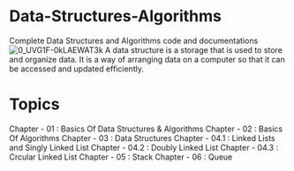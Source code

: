 # Data-Structures-Algorithms
Complete Data Structures and Algorithms code and documentations
![0_UVG1F-0kLAEWAT3k](https://user-images.githubusercontent.com/92685144/206256094-aa25ad20-b1c4-43f4-9271-8f3ea5db6cfd.png)
A data structure is a storage that is used to store and organize data. It is a way of arranging data on a computer so that it can be accessed and updated efficiently.

# Topics
Chapter - 01   : Basics Of Data Structures & Algorithms
Chapter - 02   : Basics Of Algorithms
Chapter - 03   : Data Structures
Chapter - 04.1 : Linked Lists and Singly Linked List
Chapter - 04.2 : Doubly Linked List
Chapter - 04.3 : Crcular Linked List
Chapter - 05   : Stack
Chapter - 06   : Queue


